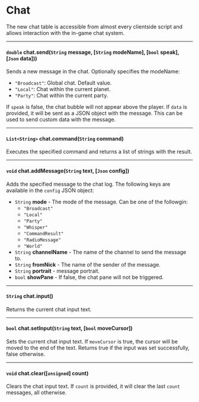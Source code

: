 # Chat

The new chat table is accessible from almost every clientside script and allows interaction with the in-game chat system.

---

#### `double` chat.send(`String` message, [`String` modeName], [`bool` speak], [`Json` data]))

Sends a new message in the chat. Optionally specifies the modeName:

- `"Broadcast"`: Global chat. Default value.
- `"Local"`: Chat within the current planet.
- `"Party"`: Chat within the current party.

If `speak` is false, the chat bubble will not appear above the player.
If `data` is provided, it will be sent as a JSON object with the message. This can be used to send custom data with the message.

---

#### `List<String>` chat.command(`String` command)

Executes the specified command and returns a list of strings with the result.

---

#### `void` chat.addMessage(`String` text, [`Json` config])

Adds the specified message to the chat log. The following keys are available in the `config` JSON object:

- `String` __mode__ - The mode of the message. Can be one of the followgin: 
	- `"Broadcast"`
	- `"Local"`
	- `"Party"`
	- `"Whisper"`
	- `"CommandResult"`
	- `"RadioMessage"`
	- `"World"`
- `String` __channelName__ - The name of the channel to send the message to.
- `String` __fromNick__ - The name of the sender of the message.
- `String` __portrait__ - message portrait.
- `bool` __showPane__ - If false, the chat pane will not be triggered.

---

#### `String` chat.input()

Returns the current chat input text.

---

#### `bool` chat.setInput(`String` text, [`bool` moveCursor])

Sets the current chat input text. If `moveCursor` is true, the cursor will be moved to the end of the text. Returns true if the input was set successfully, false otherwise.

---

#### `void` chat.clear([`unsigned`] count)

Clears the chat input text. If `count` is provided, it will clear the last `count` messages, all otherwise.